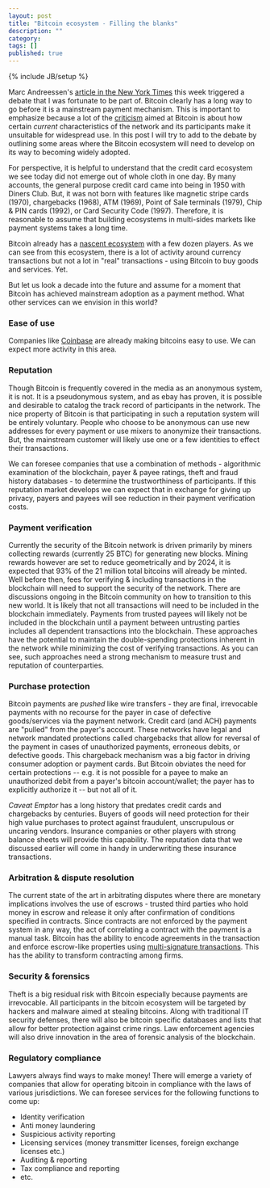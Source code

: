 ```yaml
---
layout: post
title: "Bitcoin ecosystem - Filling the blanks"
description: ""
category: 
tags: []
published: true
---
```

{% include JB/setup %}

Marc Andreessen's [article in the New York Times](http://dealbook.nytimes.com/2014/01/21/why-bitcoin-matters/) this week triggered a debate that I was fortunate to be part of. Bitcoin clearly has a long way to go before it is a mainstream payment mechanism. This is important to emphasize because a lot of the [criticism](https://medium.com/the-magazine/23e551c67a6) aimed at Bitcoin is about how certain <i>current</i> characteristics of the network and its participants make it unsuitable for widespread use. In this post I will try to add to the debate by outlining some areas where the Bitcoin ecosystem will need to develop on its way to becoming widely adopted.

For perspective, it is helpful to understand that the credit card ecosystem we see today did not emerge out of whole cloth in one day. By many accounts, the general purpose credit card came into being in 1950 with Diners Club. But, it was not born with features like magnetic stripe cards (1970), chargebacks (1968), ATM (1969), Point of Sale terminals (1979), Chip & PIN cards (1992), or Card Security Code (1997). Therefore, it is reasonable to assume that building ecosystems in multi-sides markets like payment systems takes a long time. 

Bitcoin already has a [nascent ecosystem](http://www.bitcointrust.co/about-bitcoin/bitcoin-ecosystem-snapshot/) with a few dozen players. As we can see from this ecosystem, there is a lot of activity around currency transactions but not a lot in "real" transactions - using Bitcoin to buy goods and services. Yet.

But let us look a decade into the future and assume for a moment that Bitcoin has achieved mainstream adoption as a payment method. What other services can we envision in this world?

### Ease of use

Companies like [Coinbase](http://www.coinbase.com) are already making bitcoins easy to use. We can expect more activity in this area.

### Reputation

Though Bitcoin is frequently covered in the media as an anonymous system, it is not. It is a pseudonymous system, and as ebay has proven, it is possible and desirable to catalog the track record of participants in the network. The nice property of Bitcoin is that participating in such a reputation system will be entirely voluntary. People who choose to be anonymous can use new addresses for every payment or use mixers to anonymize their transactions. But, the mainstream customer will likely use one or a few identities to effect their transactions. 

We can foresee companies that use a combination of methods - algorithmic examination of the blockchain, payer & payee ratings, theft and fraud history databases - to determine the trustworthiness of participants. If this reputation market develops we can expect that in exchange for giving up privacy, payers and payees will see reduction in their payment verification costs.

### Payment verification

Currently the security of the Bitcoin network is driven primarily by miners collecting rewards (currently 25 BTC) for generating new blocks. Mining rewards however are set to reduce geometrically and by 2024, it is expected that 93% of the 21 million total bitcoins will already be minted. Well before then, fees for verifying & including transactions in the blockchain will need to support the security of the network. There are discussions ongoing in the Bitcoin community on how to transition to this new world. It is likely that not all transactions will need to be included in the blockchain immediately. Payments from trusted payees will likely not be included in the blockchain until a payment between untrusting parties includes all dependent transactions into the blockchain. These approaches have the potential to maintain the double-spending protections inherent in the network while minimizing the cost of verifying transactions. As you can see, such approaches need a strong mechanism to measure trust and reputation of counterparties.

### Purchase protection

Bitcoin payments are <i>pushed</i> like wire transfers - they are final, irrevocable payments with no recourse for the payer in case of defective goods/services via the payment network. Credit card (and ACH) payments are "pulled" from the payer's account. These networks have legal and network mandated protections called chargebacks that allow for reversal of the payment in cases of unauthorized payments, erroneous debits, or defective goods. This chargeback mechanism was a big factor in driving consumer adoption or payment cards. But Bitcoin obviates the need for certain protections -- e.g. it is not possible for a payee to make an unauthorized debit from a payer's bitcoin account/wallet; the payer has to explicitly authorize it -- but not all of it. 

<i>Caveat Emptor</i> has a long history that predates credit cards and chargebacks by centuries. Buyers of goods will need protection for their high value purchases to protect against fraudulent, unscrupulous or uncaring vendors. Insurance companies or other players with strong balance sheets will provide this capability. The reputation data that we discussed earlier will come in handy in underwriting these insurance transactions.

### Arbitration & dispute resolution

The current state of the art in arbitrating disputes where there are monetary implications involves the use of escrows - trusted third parties who hold money in escrow and release it only after confirmation of conditions specified in contracts. Since contracts are not enforced by the payment system in any way, the act of correlating a contract with the payment is a manual task. Bitcoin has the ability to encode agreements in the transaction and enforce escrow-like properties using [multi-signature transactions](https://www.bitrated.com/). This has the ability to transform contracting among firms.

### Security & forensics

Theft is a big residual risk with Bitcoin especially because payments are irrevocable. All participants in the bitcoin ecosystem will be targeted by hackers and malware aimed at stealing bitcoins. Along with traditional IT security defenses, there will also be bitcoin specific databases and lists that allow for better protection against crime rings. Law enforcement agencies will also drive innovation in the area of forensic analysis of the blockchain.

### Regulatory compliance

Lawyers always find ways to make money! There will emerge a variety of companies that allow for operating bitcoin in compliance with the laws of various jurisdictions. We can foresee services for the following functions to come up:
* Identity verification
* Anti money laundering
* Suspicious activity reporting
* Licensing services (money transmitter licenses, foreign exchange licenses etc.)
* Auditing & reporting
* Tax compliance and reporting
* etc.


